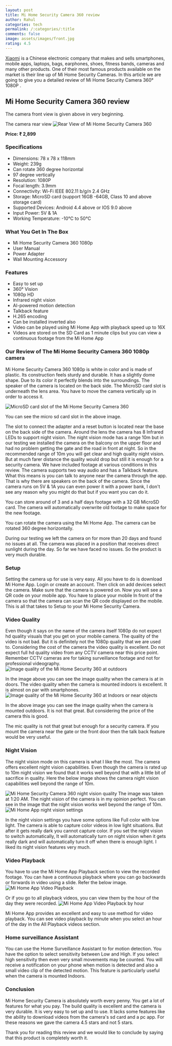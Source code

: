 ```yaml
---
layout: post
title: Mi Home Security Camera 360 review
author: Rahul
categories: tech
permalink: /:categories/:title
comments: false
image: assets/images/front.jpg
rating: 4.5
---
```


<a href="https://en.wikipedia.org/wiki/Xiaomi">Xiaomi</a> is a Chinese electronic company that makes and sells smartphones, mobile apps, laptops, bags, earphones, shoes, fitness bands, cameras and many other products. One of their most famous products available on the market is their line up of Mi Home Security Cameras. In this article we are going to give you a detailed review of Mi Home Security Camera 360° 1080P .

<h2>Mi Home Security Camera 360 review</h2>

The camera front view is given above in very beginning.

The camera rear view
<img src='{{site.baseurl}}/assets/images/speaker.jpg' alt='Rear View of Mi Home Security Camera 360'>

<b>Price: ₹ 2,899</b>
<h3>Specifications</h3>
<ul>
<li>Dimensions: 78 x 78 x 118mm </li>
<li>Weight: 239g </li>
<li>Can rotate 360 degree horizontal</li>
<li>97 degree vertically</li>
<li>Resolution: 1080P </li>
<li>Focal length: 3.9mm </li>
<li>Connectivity: Wi-Fi IEEE 802.11 b/g/n 2.4 GHz </li>
<li>Storage: MicroSD card (support 16GB -64GB, Class 10 and above storage card) </li>
<li>Supported Devices: Android 4.4 above or IOS 9.0 above</li>
<li>Input Power: 5V & 1A</li>
<li>Working Temperature: -10℃ to 50℃</li>
</ul>

<h3>What You Get In The Box</h3>
<ul>
<li>Mi Home Security Camera 360 1080p</li>
<li>User Manual</li>
<li>Power Adapter</li>
<li>Wall Mounting Accessory</li>
</ul>

<h3>Features</h3>
<ul>
<li>Easy to set up</li>
<li>360° Vision</li>
<li>1080p HD</li>
<li> Infrared night vision</li>
<li>AI-powered motion detection</li>
<li>Talkback feature</li>
<li>H.265 encoding</li>
<li>Can be installed inverted also</li>
<li>Video can be played using Mi Home App with playback speed up to 16X</li>
<li>Videos are stored on the SD Card as 1 minute clips but you can view a continuous footage from the Mi Home App</li>
</ul>

<h3>Our Review of The Mi Home Security Camera 360 1080p camera</h3>

<P>Mi Home Security Camera 360 1080p is white in color and is made of plastic. Its construction feels sturdy and durable. It has a slightly dome shape. Due to its color it perfectly blends into the surroundings. The speaker of the camera is located on the back side. The MicroSD card slot is underneath the lens area. You have to move the camera vertically up in order to access it.</P>
<img src='{{site.baseurl}}/assets/images/sdcard-slot.jpg' alt='MicroSD card slot of the Mi Home Security Camera 360'>

You can see the micro sd card slot in the above image.

<P>The slot to connect the adapter and a reset button is located near the base on the back side of the camera. Around the lens the camera has 8 Infrared LEDs to support night vision. The night vision mode has a range 10m but in our testing we installed the camera on the balcony on the upper floor and had no problem getting the gate and the road in front at night. So in the recommended range of 10m you will get clear and high quality night vision. But at much farer distance the quality would drop but still it is enough for a security camera. We have included footage at various conditions in this review. The camera supports two way audio and has a Talkback feature. What this means is you can talk to anyone near the camera through the app. That is why there are speakers on the back of the camera.
Since the camera runs on 5V & 1A you can even power it with a power bank, I don't see any reason why you might do that but if you want you can do it.</P>

<P>You can store around of 3 and a half days footage with a 32 GB MicroSD card. The camera will automatically overwrite old footage to make space for the new footage. </P>

You can rotate the camera using the Mi Home App. The camera can be rotated 360 degree horizontally.

During our testing we left the camera on for more than 20 days and found no issues at all. The camera was placed in a position that receives direct sunlight during the day. So far we have faced no issues. So the product is very much durable.

<h3>Setup</h3>

Setting the camera up for use is very easy. All you have to do is download Mi Home App. Login or create an account. Then click on add devices select the camera. Make sure that the camera is powered on. Now you will see a QR code on your mobile app. You have to place your mobile In front of the camera so that the camera can scan the QR code displayed on the mobile. This is all that takes to Setup to your Mi Home Security Camera.

<h3>Video Quality</h3>

Even though it says on the name of the camera itself 1080p do not expect hd quality visuals that you get on your mobile camera. The quality of the video is not bad. But it is definitely not the 1080p quality that we are used to. Considering the cost of the camera the video quality is excellent. Do not expect full hd quality video from any CCTV camera near this price point. Remember CCTV cameras are for taking surveillance footage and not for professional videography.
<img src='{{site.baseurl}}/assets/images/outdoor-quality.jpg' alt='Image quality of the Mi Home Security 360 at outdoors'>

In the image above you can see the image quality when the camera is at in doors. The video quality when the camera is mounted indoors is excellent. It is almost on par with smartphones.
<img src='{{site.baseurl}}/assets/images/near-object.png' alt='Image quality of the Mi Home Security 360 at Indoors or near objects'>

In the above image you can see the image quality when the camera is mounted outdoors. It is not that great. But considering the price of the camera this is good.

The mic quality is not that great but enough for a security camera. If you mount the camera near the gate or the front door then the talk back feature would be very useful.

<h3>Night Vision</h3>

The night vision mode on this camera is what I like the most. The camera offers excellent night vision capabilities. Even though the camera is rated up to 10m night vision we found that it works well beyond that with a little bit of sacrifice in quality. Here the below image shows the camera night vision capabilities well beyond the range of 10m.

<img src='{{site.baseurl}}/assets/images/nightvision.jpg' alt='Mi Home Security Camera 360 night vision quality'>
The image was taken at 1:20 AM. The night vision of the camera is in my opinion perfect. You can see in the image that the night vision works well beyond the range of 10m.
<img src='{{site.baseurl}}/assets/images/nightvision-settings.jpg' alt='Mi Home App night vision settings'>

In the night vision settings you have some options like Full color with low light. The camera is able to capture color videos in low light situations. But after it gets really dark you cannot capture color. If you set the night vision to switch automatically, It will automatically turn on night vision when it gets really dark and will automatically turn it off when there is enough light.
I liked its night vision features very much.

<h3>Video Playback</h3>

You have to use the Mi Home App Playback section to view the recorded footage. You can have a continuous playback where you can go backwards or forwards in video using a slide. Refer the below image.
<img src='{{site.baseurl}}/assets/images/continuous-playback.jpg' alt='Mi Home App Video Playback'>

Or if you go to all playback videos, you can view them by the hour of the day they were recorded.
<img src='{{site.baseurl}}/assets/images/playback-by-hour.png' alt='Mi Home App Video Playback by hour'>

Mi Home App provides an excellent and easy to use method for video playback. You can see video playback by minute when you select an hour of the day in the All Playback videos section.

<h3>Home surveillance Assistant</h3>

You can use the Home Surveillance Assistant to for motion detection. You have the option to select sensitivity between Low and High. If you select high sensitivity then even very small movements may be counted. You will receive a notification on your phone when motion is detected and also a small video clip of the detected motion. This feature is particularly useful when the camera is mounted Indoors.

<h3>Conclusion</h3>

Mi Home Security Camera is absolutely worth every penny. You get a lot of features for what you pay. The build quality is excellent and the camera is very durable. It is very easy to set up and to use. It lacks some features like the ability to download videos from the camera's sd card and a pc app. For these reasons we gave the camera 4.5 stars and not 5 stars.

Thank you for reading this review and we would like to conclude by saying that this product is completely worth it.
